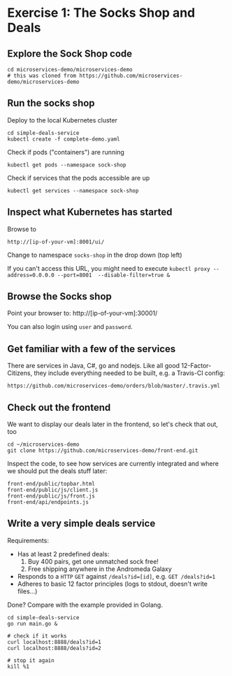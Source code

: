 # Exercise 1: The Socks Shop and Deals


## Explore the Sock Shop code

    cd microservices-demo/microservices-demo
    # this was cloned from https://github.com/microservices-demo/microservices-demo

## Run the socks shop

Deploy to the local Kubernetes cluster

    cd simple-deals-service
    kubectl create -f complete-demo.yaml

Check if pods ("containers") are running

    kubectl get pods --namespace sock-shop

Check if services that the pods accessible are up

    kubectl get services --namespace sock-shop

## Inspect what Kubernetes has started

Browse to

    http://[ip-of-your-vm]:8001/ui/

Change to namespace `socks-shop` in the drop down (top left)

If you can't access this URL, you might need to execute `kubectl proxy --address=0.0.0.0 --port=8001  --disable-filter=true &`

## Browse the Socks shop

Point your browser to: http://[ip-of-your-vm]:30001/

You can also login using `user` and `password`.

## Get familiar with a few of the services

There are services in Java, C#, go and nodejs. 
Like all good 12-Factor-Citizens, they include everything needed to be built, e.g. a Travis-CI config:

    https://github.com/microservices-demo/orders/blob/master/.travis.yml

## Check out the frontend

We want to display our deals later in the frontend, so let's check that out, too

    cd ~/microservices-demo
    git clone https://github.com/microservices-demo/front-end.git

Inspect the code, to see how services are currently integrated and where we should put the deals stuff later:

    front-end/public/topbar.html
    front-end/public/js/client.js
    front-end/public/js/front.js
    front-end/api/endpoints.js

## Write a very simple deals service

Requirements:

* Has at least 2 predefined deals:
  1. Buy 400 pairs, get one unmatched sock free!
  2. Free shipping anywhere in the Andromeda Galaxy
* Responds to a `HTTP` `GET` against `/deals?id=[id]`, e.g. `GET /deals?id=1`
* Adheres to basic 12 factor principles (logs to stdout, doesn't write files...)

Done? Compare with the example provided in Golang.

    cd simple-deals-service
    go run main.go &

    # check if it works
    curl localhost:8888/deals?id=1
    curl localhost:8888/deals?id=2

    # stop it again
    kill %1
